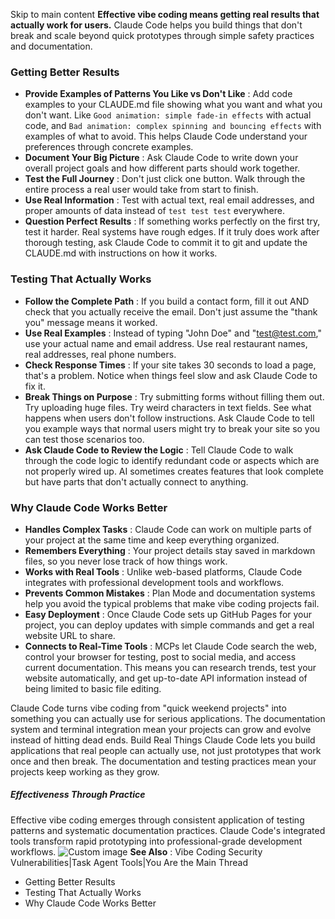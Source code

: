 Skip to main content
**Effective vibe coding means getting real results that actually work for users.** Claude Code helps you build things that don't break and scale beyond quick prototypes through simple safety practices and documentation.
### Getting Better Results​
  * **Provide Examples of Patterns You Like vs Don't Like** : Add code examples to your CLAUDE.md file showing what you want and what you don't want. Like `Good animation: simple fade-in effects` with actual code, and `Bad animation: complex spinning and bouncing effects` with examples of what to avoid. This helps Claude Code understand your preferences through concrete examples.
  * **Document Your Big Picture** : Ask Claude Code to write down your overall project goals and how different parts should work together.
  * **Test the Full Journey** : Don't just click one button. Walk through the entire process a real user would take from start to finish.
  * **Use Real Information** : Test with actual text, real email addresses, and proper amounts of data instead of `test test test` everywhere.
  * **Question Perfect Results** : If something works perfectly on the first try, test it harder. Real systems have rough edges. If it truly does work after thorough testing, ask Claude Code to commit it to git and update the CLAUDE.md with instructions on how it works.


### Testing That Actually Works​
  * **Follow the Complete Path** : If you build a contact form, fill it out AND check that you actually receive the email. Don't just assume the "thank you" message means it worked.
  * **Use Real Examples** : Instead of typing "John Doe" and "test@test.com," use your actual name and email address. Use real restaurant names, real addresses, real phone numbers.
  * **Check Response Times** : If your site takes 30 seconds to load a page, that's a problem. Notice when things feel slow and ask Claude Code to fix it.
  * **Break Things on Purpose** : Try submitting forms without filling them out. Try uploading huge files. Try weird characters in text fields. See what happens when users don't follow instructions. Ask Claude Code to tell you example ways that normal users might try to break your site so you can test those scenarios too.
  * **Ask Claude Code to Review the Logic** : Tell Claude Code to walk through the code logic to identify redundant code or aspects which are not properly wired up. AI sometimes creates features that look complete but have parts that don't actually connect to anything.


### Why Claude Code Works Better​
  * **Handles Complex Tasks** : Claude Code can work on multiple parts of your project at the same time and keep everything organized.
  * **Remembers Everything** : Your project details stay saved in markdown files, so you never lose track of how things work.
  * **Works with Real Tools** : Unlike web-based platforms, Claude Code integrates with professional development tools and workflows.
  * **Prevents Common Mistakes** : Plan Mode and documentation systems help you avoid the typical problems that make vibe coding projects fail.
  * **Easy Deployment** : Once Claude Code sets up GitHub Pages for your project, you can deploy updates with simple commands and get a real website URL to share.
  * **Connects to Real-Time Tools** : MCPs let Claude Code search the web, control your browser for testing, post to social media, and access current documentation. This means you can research trends, test your website automatically, and get up-to-date API information instead of being limited to basic file editing.


Claude Code turns vibe coding from "quick weekend projects" into something you can actually use for serious applications. The documentation system and terminal integration mean your projects can grow and evolve instead of hitting dead ends.
Build Real Things
Claude Code lets you build applications that real people can actually use, not just prototypes that work once and then break. The documentation and testing practices mean your projects keep working as they grow.
##### Effectiveness Through Practice
Effective vibe coding emerges through consistent application of testing patterns and systematic documentation practices. Claude Code's integrated tools transform rapid prototyping into professional-grade development workflows.
![Custom image](https://www.claudelog.com/img/discovery/025.png)
**See Also** : Vibe Coding Security Vulnerabilities|Task Agent Tools|You Are the Main Thread
  * Getting Better Results
  * Testing That Actually Works
  * Why Claude Code Works Better


